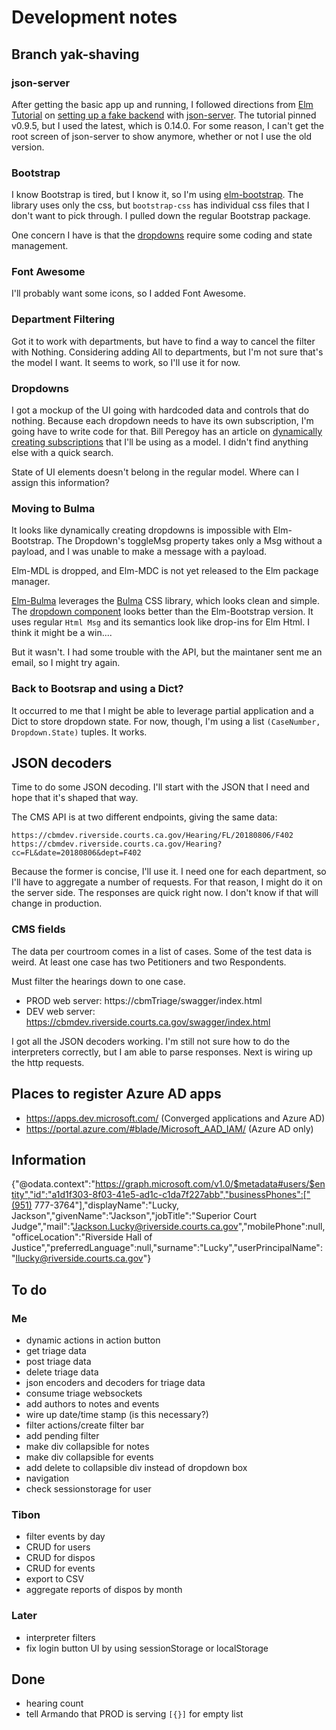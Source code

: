 # Development notes
## Branch yak-shaving
### json-server
After getting the basic app up and running, I followed directions from [Elm Tutorial](https://www.elm-tutorial.org/en/) on [setting up a fake backend](https://www.elm-tutorial.org/en/04-starting/02-backend.html) with [json-server](https://github.com/typicode/json-server). The tutorial pinned v0.9.5, but I used the latest, which is 0.14.0. For some reason, I can't get the root screen of json-server to show anymore, whether or not I use the old version.

### Bootstrap
I know Bootstrap is tired, but I know it, so I'm using [elm-bootstrap](http://elm-bootstrap.info/). The library uses only the css, but `bootstrap-css` has individual css files that I don't want to pick through. I pulled down the regular Bootstrap package.

One concern I have is that the [dropdowns](http://elm-bootstrap.info/dropdown) require some coding and state management.

### Font Awesome
I'll probably want some icons, so I added Font Awesome.

### Department Filtering
Got it to work with departments, but have to find a way to cancel the filter with Nothing. Considering adding All to departments, but I'm not sure that's the model I want. It seems to work, so I'll use it for now.

### Dropdowns
I got a mockup of the UI going with hardcoded data and controls that do nothing. Because each dropdown needs to have its own subscription, I'm going have to write code for that. Bill Peregoy has an article on [dynamically creating subscriptions](https://becoming-functional.com/dynamically-creating-elm-subscriptions-3b41e2dc0a30) that I'll be using as a model. I didn't find anything else with a quick search.

State of UI elements doesn't belong in the regular model. Where can I assign this information?

### Moving to Bulma
It looks like dynamically creating dropdowns is impossible with Elm-Bootstrap. The Dropdown's toggleMsg property takes only a Msg without a payload, and I was unable to make a message with a payload.

Elm-MDL is dropped, and Elm-MDC is not yet released to the Elm package manager.

[Elm-Bulma](https://github.com/surprisetalk/elm-bulma/) leverages the [Bulma](https://bulma.io) CSS library, which looks clean and simple. The [dropdown component](https://github.com/surprisetalk/elm-bulma/blob/master/src/Bulma/Components.elm) looks better than the Elm-Bootstrap version. It uses regular `Html Msg` and its semantics look like drop-ins for Elm Html. I think it might be a win....

But it wasn't. I had some trouble with the API, but the maintaner sent me an email, so I might try again.

### Back to Bootsrap and using a Dict?
It occurred to me that I might be able to leverage partial application and a Dict to store dropdown state. For now, though, I'm using a list `(CaseNumber, Dropdown.State)` tuples. It works.

## JSON decoders
Time to do some JSON decoding. I'll start with the JSON that I need and hope that it's shaped that way.

The CMS API is at two different endpoints, giving the same data:
```
https://cbmdev.riverside.courts.ca.gov/Hearing/FL/20180806/F402
https://cbmdev.riverside.courts.ca.gov/Hearing?cc=FL&date=20180806&dept=F402
```

Because the former is concise, I'll use it. I need one for each department, so I'll have to aggregate a number of requests. For that reason, I might do it on the server side. The responses are quick right now. I don't know if that will change in production.

### CMS fields
The data per courtroom comes in a list of cases. Some of the test data is weird. At least one case has two Petitioners and two Respondents.

Must filter the hearings down to one case.

- PROD web server: https://cbmTriage/swagger/index.html
- DEV web server: https://cbmdev.riverside.courts.ca.gov/swagger/index.html

I got all the JSON decoders working. I'm still not sure how to do the interpreters correctly, but I am able to parse responses. Next is wiring up the http requests.

## Places to register Azure AD apps
- https://apps.dev.microsoft.com/ (Converged applications and Azure AD)
- https://portal.azure.com/#blade/Microsoft_AAD_IAM/ (Azure AD only)

## Information

{"@odata.context":"https://graph.microsoft.com/v1.0/$metadata#users/$entity","id":"a1d1f303-8f03-41e5-ad1c-c1da7f227abb","businessPhones":["(951) 777-3764"],"displayName":"Lucky, Jackson","givenName":"Jackson","jobTitle":"Superior Court Judge","mail":"Jackson.Lucky@riverside.courts.ca.gov","mobilePhone":null,"officeLocation":"Riverside Hall of Justice","preferredLanguage":null,"surname":"Lucky","userPrincipalName":"llucky@riverside.courts.ca.gov"}

## To do
### Me
- dynamic actions in action button
- get triage data 
- post triage data
- delete triage data
- json encoders and decoders for triage data
- consume triage websockets
- add authors to notes and events
- wire up date/time stamp (is this necessary?)
- filter actions/create filter bar
- add pending filter
- make div collapsible for notes
- make div collapsible for events
- add delete to collapsible div instead of dropdown box
- navigation
- check sessionstorage for user

### Tibon
- filter events by day
- CRUD for users
- CRUD for dispos
- CRUD for events
- export to CSV
- aggregate reports of dispos by month

### Later
- interpreter filters
- fix login button UI by using sessionStorage or localStorage

## Done
- hearing count
- tell Armando that PROD is serving `[{}]` for empty list
